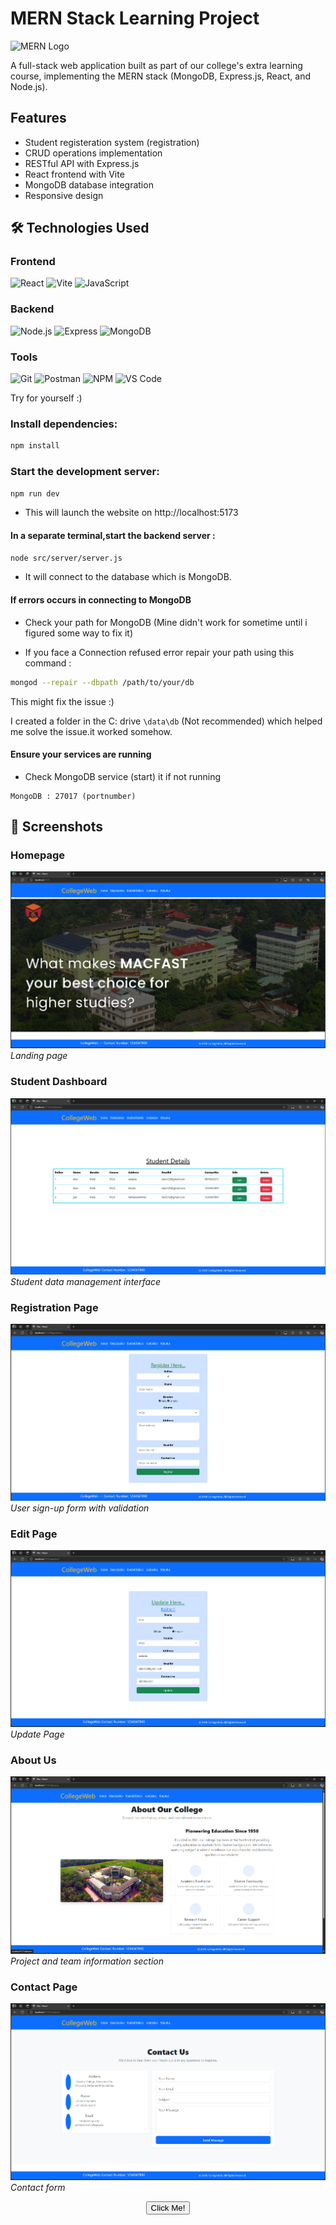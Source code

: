 # MERN Stack Learning Project

![MERN Logo](https://upload.wikimedia.org/wikipedia/commons/9/94/MERN-logo.png)

A full-stack web application built as part of our college's extra learning course, implementing the MERN stack (MongoDB, Express.js, React, and Node.js).

## Features

- Student registeration system (registration)
- CRUD operations implementation
- RESTful API with Express.js
- React frontend with Vite
- MongoDB database integration
- Responsive design

## 🛠️ Technologies Used

### Frontend

<p align="left">
  <img src="https://img.shields.io/badge/React-20232A?style=for-the-badge&logo=react&logoColor=61DAFB" alt="React" />
  <img src="https://img.shields.io/badge/Vite-B73BFE?style=for-the-badge&logo=vite&logoColor=FFD62E" alt="Vite" />
  <img src="https://img.shields.io/badge/JavaScript-F7DF1E?style=for-the-badge&logo=javascript&logoColor=black" alt="JavaScript" />
</p>

### Backend

<p align="left">
  <img src="https://img.shields.io/badge/Node.js-339933?style=for-the-badge&logo=nodedotjs&logoColor=white" alt="Node.js" />
  <img src="https://img.shields.io/badge/Express.js-000000?style=for-the-badge&logo=express&logoColor=white" alt="Express" />
  <img src="https://img.shields.io/badge/MongoDB-4EA94B?style=for-the-badge&logo=mongodb&logoColor=white" alt="MongoDB" />
</p>

### Tools

<p align="left">
  <img src="https://img.shields.io/badge/Git-F05032?style=for-the-badge&logo=git&logoColor=white" alt="Git" />
  <img src="https://img.shields.io/badge/Postman-FF6C37?style=for-the-badge&logo=Postman&logoColor=white" alt="Postman" />
  <img src="https://img.shields.io/badge/NPM-%23000000.svg?style=for-the-badge&logo=npm&logoColor=white" alt="NPM" />
  <img src="https://img.shields.io/badge/Visual_Studio_Code-0078D4?style=for-the-badge&logo=visual%20studio%20code&logoColor=white" alt="VS Code" />
</p>

Try for yourself :)

### Install dependencies:

```bash
npm install
```

### Start the development server:

```bash
npm run dev
```

- This will launch the website on http://localhost:5173

#### In a separate terminal,start the backend server :

```bash
node src/server/server.js
```

- It will connect to the database which is MongoDB.

#### If errors occurs in connecting to MongoDB

- Check your path for MongoDB
  (Mine didn't work for sometime until i figured some way to fix it)

- If you face a Connection refused error repair your path using this command :

```bash
mongod --repair --dbpath /path/to/your/db
```

This might fix the issue :)

I created a folder in the C: drive `\data\db` (Not recommended) which helped me solve the issue.it worked somehow.

#### Ensure your services are running

- Check MongoDB service (start) it if not running

```
MongoDB : 27017 (portnumber)
```

## 📸 Screenshots

### Homepage

![Homepage](./screenshot/home.png)  
_Landing page_

### Student Dashboard

![Student Details](./screenshot/stud_detail.png)  
_Student data management interface_

### Registration Page

![Registration](./screenshot/register.png)  
_User sign-up form with validation_

### Edit Page

![Edit](./screenshot/update.png)  
_Update Page_

### About Us

![About Us](./screenshot/aboutus.png)  
_Project and team information section_

### Contact Page

![Contact Us](./screenshot/contactus.png)  
_Contact form_

<div align=center>

<button type="button" onclick="alert('Hello world!')">Click Me!</button>
